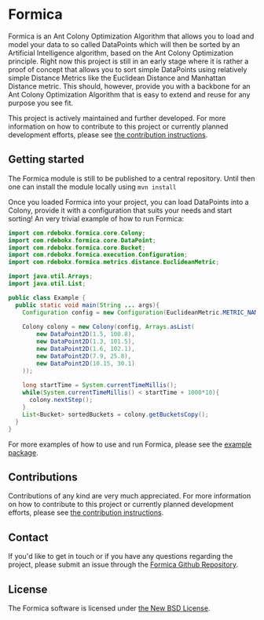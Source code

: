 Formica
=======
Formica is an Ant Colony Optimization Algorithm that allows you to load and model your data to so called DataPoints which will then be sorted by an Artificial Intelligence algorithm, 
based on the Ant Colony Optimization principle. Right now this project is still in an early stage where it is rather a proof of concept that allows you to sort simple DataPoints using
relatively simple Distance Metrics like the Euclidean Distance and Manhattan Distance metric. This should, however, provide you with a backbone for an Ant Colony Optimization Algorithm that is
easy to extend and reuse for any purpose you see fit.

This project is actively maintained and further developed. 
For more information on how to contribute to this project or currently planned development efforts, please see [the contribution instructions](CONTRIBUTING.md).

## Getting started
The Formica module is still to be published to a central repository. Until then one can install the module locally using `mvn install`

Once you loaded Formica into your project, you can load DataPoints into a Colony, provide it with a configuration that suits your needs and start sorting!
An very trivial example of how to run Formica:

```java
import com.rdebokx.formica.core.Colony;
import com.rdebokx.formica.core.DataPoint;
import com.rdebokx.formica.core.Bucket;
import com.rdebokx.formica.execution.Configuration;
import com.rdebokx.formica.metrics.distance.EuclideanMetric;

import java.util.Arrays;
import java.util.List;

public class Example {
  public static void main(String ... args){
    Configuration config = new Configuration(EuclideanMetric.METRIC_NAME, 5, 0.05, 0.25);
    
    Colony colony = new Colony(config, Arrays.asList(
        new DataPoint2D(1.5, 100.8),
        new DataPoint2D(1.3, 101.5),
        new DataPoint2D(1.6, 102.1),
        new DataPoint2D(7.9, 25.8),
        new DataPoint2D(10.15, 30.1)
    ));
    
    long startTime = System.currentTimeMillis();
    while(System.currentTimeMillis() < startTime + 1000*10){
      colony.nextStep();
    }
    List<Bucket> sortedBuckets = colony.getBucketsCopy();
  }
}
```
For more examples of how to use and run Formica, please see the [example package](src/main/java/com/rdebokx/formica/example).  

## Contributions
Contributions of any kind are very much appreciated. For more information on how to contribute to this project or currently planned development efforts, please see [the contribution instructions](CONTRIBUTING.md).  

## Contact
If you'd like to get in touch or if you have any questions regarding the project, please submit an issue through the [Formica Github Repository](https://github.com/Rdebokx/formica/issues).

## License
The Formica software is licensed under [the New BSD License](LICENSE).
